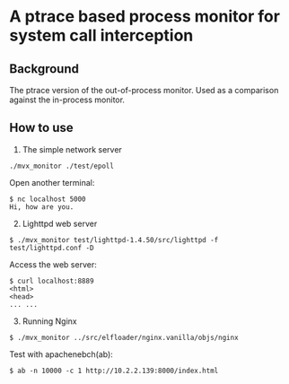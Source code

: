 # A ptrace based process monitor for system call interception

## Background

The ptrace version of the out-of-process monitor. Used as a comparison against the in-process monitor.


## How to use


1) The simple network server

```
./mvx_monitor ./test/epoll
```
Open another terminal:
```
$ nc localhost 5000
Hi, how are you.
```

2) Lighttpd web server

```
$ ./mvx_monitor test/lighttpd-1.4.50/src/lighttpd -f test/lighttpd.conf -D
```

Access the web server:
```
$ curl localhost:8889
<html>
<head>
... ...
```

3) Running Nginx

```
$ ./mvx_monitor ../src/elfloader/nginx.vanilla/objs/nginx
```

Test with apachenebch(ab):
```
$ ab -n 10000 -c 1 http://10.2.2.139:8000/index.html
```
